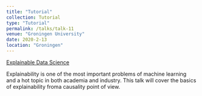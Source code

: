 ```yaml
---
title: "Tutorial"
collection: Tutorial
type: "Tutorial"
permalink: /talks/talk-11
venue: "Groningen University"
date: 2020-2-13 
location: "Groningen"
---
```


[Explainable Data Science](https://github.com/algorismes/algorismes.github.io/tree/master/files/groningen.pdf)


Explainability is one of the most important problems of machine learning and a hot topic in both academia and industry. 
This talk will cover the basics of explainability froma causality point of view.


